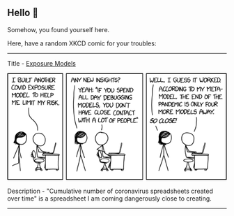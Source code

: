 ## Hello 👀

Somehow, you found yourself here.

Here, have a random XKCD comic for your troubles:

-----------------------------------

Title - [Exposure Models](https://xkcd.com/2429)

![Exposure Models](./random_comic.png)

Description - "Cumulative number of coronavirus spreadsheets created over time" is a spreadsheet I am coming dangerously close to creating.

-----------------------------------